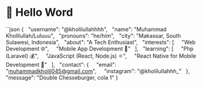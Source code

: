 # 👋 Hello Word

``json
{
  "username": "@kholilullahhhh",
  "name": "Muhammad Kholilullah/Luluuu",
  "pronouns": "he/him",
  "city": "Makassar, South Sulawesi, Indonesia",
  "about": "A Tech Enthusiast",
  "interests": [
    "Web Development 🌐",
    "Mobile App Development 📱"
  ],
  "learning": [
    "Php (Laravel) 💰",
    "JavaScript (React, Node.js) ⚛️",
    "React Native for Mobile Development 📱"
  ],
  "contact": {
    "email": "muhammadkholil045@gmail.com",
    "instagram": "@kholilullahhh_"
  },
  "message": "Double Chesseburger, cola 1"
}
